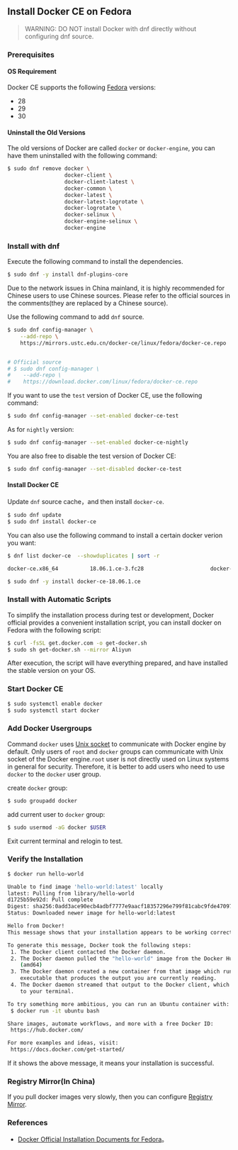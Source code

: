 ## Install Docker CE on Fedora

> WARNING: DO NOT install Docker with dnf directly without configuring dnf source.

### Prerequisites

#### OS Requirement


Docker CE supports the following [Fedora](https://fedoraproject.org/) versions:

* 28
* 29
* 30

#### Uninstall the Old Versions

The old versions of Docker are called `docker` or `docker-engine`, you can have them uninstalled with the following command:

```bash
$ sudo dnf remove docker \
                  docker-client \
                  docker-client-latest \
                  docker-common \
                  docker-latest \
                  docker-latest-logrotate \
                  docker-logrotate \
                  docker-selinux \
                  docker-engine-selinux \
                  docker-engine
```

### Install with dnf

Execute the following command to install the dependencies.

```bash
$ sudo dnf -y install dnf-plugins-core
```
Due to the network issues in China mainland, it is highly recommended for Chinese users to use Chinese sources. Please refer to the official sources in the comments(they are replaced by a Chinese source).

Use the following command to add `dnf` source.

```bash
$ sudo dnf config-manager \
    --add-repo \
    https://mirrors.ustc.edu.cn/docker-ce/linux/fedora/docker-ce.repo


# Official source
# $ sudo dnf config-manager \
#    --add-repo \
#    https://download.docker.com/linux/fedora/docker-ce.repo
```

If you want to use the `test` version of Docker CE, use the following command:

```bash
$ sudo dnf config-manager --set-enabled docker-ce-test
```

As for `nightly` version:

```bash
$ sudo dnf config-manager --set-enabled docker-ce-nightly
```

You are also free to disable the test version of Docker CE:

```bash
$ sudo dnf config-manager --set-disabled docker-ce-test
```

#### Install Docker CE

Update `dnf` source cache，and then install `docker-ce`.

```bash
$ sudo dnf update
$ sudo dnf install docker-ce
```

You can also use the following command to install a certain docker verion you want:

```bash
$ dnf list docker-ce  --showduplicates | sort -r

docker-ce.x86_64          18.06.1.ce-3.fc28                     docker-ce-stable

$ sudo dnf -y install docker-ce-18.06.1.ce
```

### Install with Automatic Scripts

To simplify the installation process during test or development, Docker official provides a convenient installation script, you can install docker on Fedora with the following script:

```bash
$ curl -fsSL get.docker.com -o get-docker.sh
$ sudo sh get-docker.sh --mirror Aliyun
```

After execution, the script will have everything prepared, and have installed the stable version on your OS.

### Start Docker CE

```bash
$ sudo systemctl enable docker
$ sudo systemctl start docker
```

### Add Docker Usergroups

Command `docker` uses [Unix socket](https://en.wikipedia.org/wiki/Unix_domain_socket) to communicate with Docker engine by default. Only users of `root` and `docker` groups can communicate with Unix socket of the Docker engine.`root` user is not directly used on Linux systems in general for security. Therefore, it is better to add users who need to use `docker` to the `docker` user group.

create `docker` group:

```bash
$ sudo groupadd docker
```

add current user to `docker` group:

```bash
$ sudo usermod -aG docker $USER
```

Exit current terminal and relogin to test.

### Verify the Installation

```bash
$ docker run hello-world

Unable to find image 'hello-world:latest' locally
latest: Pulling from library/hello-world
d1725b59e92d: Pull complete
Digest: sha256:0add3ace90ecb4adbf7777e9aacf18357296e799f81cabc9fde470971e499788
Status: Downloaded newer image for hello-world:latest

Hello from Docker!
This message shows that your installation appears to be working correctly.

To generate this message, Docker took the following steps:
 1. The Docker client contacted the Docker daemon.
 2. The Docker daemon pulled the "hello-world" image from the Docker Hub.
    (amd64)
 3. The Docker daemon created a new container from that image which runs the
    executable that produces the output you are currently reading.
 4. The Docker daemon streamed that output to the Docker client, which sent it
    to your terminal.

To try something more ambitious, you can run an Ubuntu container with:
 $ docker run -it ubuntu bash

Share images, automate workflows, and more with a free Docker ID:
 https://hub.docker.com/

For more examples and ideas, visit:
 https://docs.docker.com/get-started/
```

If it shows the above message, it means your installation is successful.

### Registry Mirror(In China)

If you pull docker images very slowly, then you can configure [Registry Mirror](mirror.md).

### References

* [Docker Official Installation Documents for Fedora](https://docs.docker.com/install/linux/docker-ce/fedora)。
